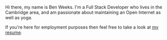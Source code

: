 Hi there, my name is Ben Weeks. I'm a Full Stack Developer who lives in the Cambridge
area, and am passionate about maintaining an Open Internet as well as yoga.

If you're here for employment purposes then feel free to take a look at [my resume](/Ben_Weeks_Resume.pdf).
